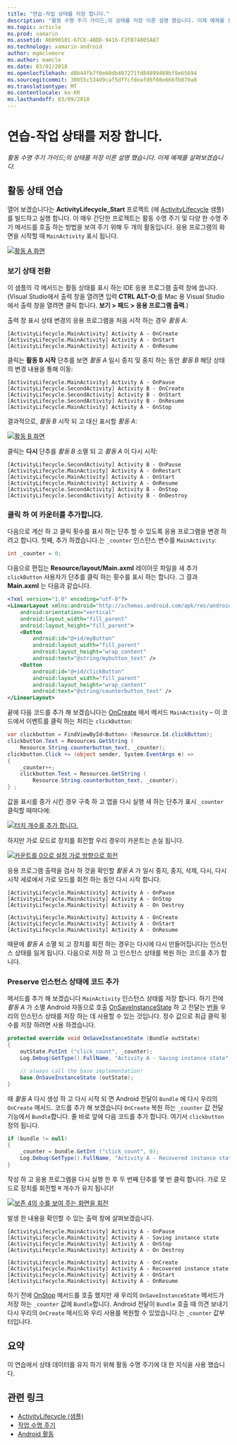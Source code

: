 ```yaml
---
title: "연습-작업 상태를 저장 합니다."
description: "활동 수명 주기 가이드;의 상태를 저장 이론 설명 했습니다. 이제 예제를 살펴보겠습니다."
ms.topic: article
ms.prod: xamarin
ms.assetid: A6090101-67C6-4BDD-9416-F2FB74805A87
ms.technology: xamarin-android
author: mgmclemore
ms.author: mamcle
ms.date: 03/01/2018
ms.openlocfilehash: d8b44fb7f0e60db407271fd84899489bf8e65694
ms.sourcegitcommit: 30055c534d9caf5dffcfdeafd6f08e666fb870a8
ms.translationtype: MT
ms.contentlocale: ko-KR
ms.lasthandoff: 03/09/2018
---
```

# <a name="walkthrough---saving-the-activity-state"></a>연습-작업 상태를 저장 합니다.

_활동 수명 주기 가이드;의 상태를 저장 이론 설명 했습니다. 이제 예제를 살펴보겠습니다._

## <a name="activity-state-walkthrough"></a>활동 상태 연습

열어 보겠습니다는 **ActivityLifecycle_Start** 프로젝트 (에 [ActivityLifecycle](https://developer.xamarin.com/samples/monodroid/ActivityLifecycle) 샘플)를 빌드하고 실행 합니다. 이 매우 간단한 프로젝트는 활동 수명 주기 및 다양 한 수명 주기 메서드를 호출 하는 방법을 보여 주기 위해 두 개의 활동입니다. 응용 프로그램의 화면을 시작할 때 `MainActivity` 표시 됩니다. 

[![활동 A 화면](saving-state-images/01-activity-a-sml.png)](saving-state-images/01-activity-a.png#lightbox)

### <a name="viewing-state-transitions"></a>보기 상태 전환

이 샘플의 각 메서드는 활동 상태를 표시 하는 IDE 응용 프로그램 출력 창에 씁니다. (Visual Studio에서 출력 창을 열려면 입력 **CTRL ALT-O**;를 Mac 용 Visual Studio에서 출력 창을 열려면 클릭 합니다. **보기 > 패드 > 응용 프로그램 출력**.)

출력 창 표시 상태 변경의 응용 프로그램을 처음 시작 하는 경우 *활동 A*: 

```shell
[ActivityLifecycle.MainActivity] Activity A - OnCreate
[ActivityLifecycle.MainActivity] Activity A - OnStart
[ActivityLifecycle.MainActivity] Activity A - OnResume
```

클릭는 **활동 B 시작** 단추를 보면 *활동 A* 일시 중지 및 중지 하는 동안 *활동 B* 해당 상태의 변경 내용을 통해 이동: 

```shell
[ActivityLifecycle.MainActivity] Activity A - OnPause
[ActivityLifecycle.SecondActivity] Activity B - OnCreate
[ActivityLifecycle.SecondActivity] Activity B - OnStart
[ActivityLifecycle.SecondActivity] Activity B - OnResume
[ActivityLifecycle.MainActivity] Activity A - OnStop
```

결과적으로, *활동 B* 시작 되 고 대신 표시할 *활동 A*: 

[![활동 B 화면](saving-state-images/02-activity-b-sml.png)](saving-state-images/02-activity-b.png#lightbox)

클릭는 **다시** 단추를 *활동 B* 소멸 되 고 *활동 A* 이 다시 시작: 

```shell
[ActivityLifecycle.SecondActivity] Activity B - OnPause
[ActivityLifecycle.MainActivity] Activity A - OnRestart
[ActivityLifecycle.MainActivity] Activity A - OnStart
[ActivityLifecycle.MainActivity] Activity A - OnResume
[ActivityLifecycle.SecondActivity] Activity B - OnStop
[ActivityLifecycle.SecondActivity] Activity B - OnDestroy
```
### <a name="adding-a-click-counter"></a>클릭 하 여 카운터를 추가합니다.

다음으로 계산 하 고 클릭 횟수를 표시 하는 단추 할 수 있도록 응용 프로그램을 변경 하려고 합니다. 첫째, 추가 하겠습니다.는 `_counter` 인스턴스 변수를 `MainActivity`:

```csharp
int _counter = 0;
```

다음으로 편집는 **Resource/layout/Main.axml** 레이아웃 파일을 새 추가 `clickButton` 사용자가 단추를 클릭 하는 횟수를 표시 하는 합니다. 그 결과 **Main.axml** 는 다음과 같습니다. 

```xml
<?xml version="1.0" encoding="utf-8"?>
<LinearLayout xmlns:android="http://schemas.android.com/apk/res/android"
    android:orientation="vertical"
    android:layout_width="fill_parent"
    android:layout_height="fill_parent">
    <Button
        android:id="@+id/myButton"
        android:layout_width="fill_parent"
        android:layout_height="wrap_content"
        android:text="@string/mybutton_text" />
    <Button
        android:id="@+id/clickButton"
        android:layout_width="fill_parent"
        android:layout_height="wrap_content"
        android:text="@string/counterbutton_text" />
</LinearLayout>
```

끝에 다음 코드를 추가 해 보겠습니다는 [OnCreate](https://developer.xamarin.com/api/member/Android.App.Activity.OnCreate/p/Android.OS.Bundle/) 에서 메서드 `MainActivity` &ndash; 이 코드에서 이벤트를 클릭 하는 처리는 `clickButton`:

```csharp
var clickbutton = FindViewById<Button> (Resource.Id.clickButton);
clickbutton.Text = Resources.GetString (
    Resource.String.counterbutton_text, _counter);
clickbutton.Click += (object sender, System.EventArgs e) =>
{
    _counter++;
    clickbutton.Text = Resources.GetString (
        Resource.String.counterbutton_text, _counter);
} ;
```

값을 표시를 증가 시킨 경우 구축 하 고 앱을 다시 실행 새 하는 단추가 표시 `_counter` 클릭할 때마다에:

[![터치 개수를 추가 합니다.](saving-state-images/03-touched-sml.png)](saving-state-images/03-touched.png#lightbox)

하지만 가로 모드로 장치를 회전할 우리 경우이 카운트는 손실 됩니다.

[![카운트를 0으로 설정 가로 방향으로 회전](saving-state-images/05-rotate-nosave-sml.png)](saving-state-images/05-rotate-nosave.png#lightbox)

응용 프로그램 출력을 검사 하 것을 확인할 *활동 A* 가 일시 중지, 중지, 삭제, 다시, 다시 시작 세로에서 가로 모드를 회전 하는 동안 다시 시작 합니다. 

```shell
[ActivityLifecycle.MainActivity] Activity A - OnPause
[ActivityLifecycle.MainActivity] Activity A - OnStop
[ActivityLifecycle.MainActivity] Activity A - On Destroy

[ActivityLifecycle.MainActivity] Activity A - OnCreate
[ActivityLifecycle.MainActivity] Activity A - OnStart
[ActivityLifecycle.MainActivity] Activity A - OnResume
```

때문에 *활동 A* 소멸 되 고 장치를 회전 하는 경우는 다시에 다시 만들어집니다는 인스턴스 상태를 잃게 됩니다. 다음으로 저장 하 고 인스턴스 상태를 복원 하는 코드를 추가 합니다.

### <a name="adding-code-to-preserve-instance-state"></a>Preserve 인스턴스 상태에 코드 추가

메서드를 추가 해 보겠습니다 `MainActivity` 인스턴스 상태를 저장 합니다. 하기 전에 *활동 A* 가 소멸 Android 자동으로 호출 [OnSaveInstanceState](https://developer.xamarin.com/api/member/Android.App.Activity.OnSaveInstanceState/p/Android.OS.Bundle/) 하 고 전달는 [번들](https://developer.xamarin.com/api/type/Android.OS.Bundle/) 우리의 인스턴스 상태를 저장 하는 데 사용할 수 있는 것입니다. 정수 값으로 취급 클릭 횟수를 저장 하려면 사용 하겠습니다.

```csharp
protected override void OnSaveInstanceState (Bundle outState)
{
    outState.PutInt ("click_count", _counter);
    Log.Debug(GetType().FullName, "Activity A - Saving instance state");

    // always call the base implementation!
    base.OnSaveInstanceState (outState);    
}
```

때 *활동 A* 다시 생성 하 고 다시 시작 되 면 Android 전달이 `Bundle` 에 다시 우리의 `OnCreate` 메서드. 코드를 추가 해 보겠습니다 `OnCreate` 복원 하는 `_counter` 값 전달 기능에서 `Bundle`합니다. 줄 바로 앞에 다음 코드를 추가 합니다. 여기서 `clickbutton` 정의 됩니다. 

```csharp
if (bundle != null)
{
    _counter = bundle.GetInt ("click_count", 0);
    Log.Debug(GetType().FullName, "Activity A - Recovered instance state");
}
```

작성 하 고 응용 프로그램을 다시 실행 한 후 두 번째 단추를 몇 번 클릭 합니다. 가로 모드로 장치를 회전할 म 개수가 유지 됩니다!

[![보존 4의 수를 보여 주는 화면을 회전](saving-state-images/06-rotate-save-sml.png)](saving-state-images/06-rotate-save.png#lightbox)


발생 한 내용을 확인할 수 있는 출력 창에 살펴보겠습니다.
    
```shell
[ActivityLifecycle.MainActivity] Activity A - OnPause
[ActivityLifecycle.MainActivity] Activity A - Saving instance state
[ActivityLifecycle.MainActivity] Activity A - OnStop
[ActivityLifecycle.MainActivity] Activity A - On Destroy

[ActivityLifecycle.MainActivity] Activity A - OnCreate
[ActivityLifecycle.MainActivity] Activity A - Recovered instance state
[ActivityLifecycle.MainActivity] Activity A - OnStart
[ActivityLifecycle.MainActivity] Activity A - OnResume
``` 

하기 전에 [OnStop](https://developer.xamarin.com/api/member/Android.App.Activity.OnStop/) 메서드를 호출 했지만 새 우리의 `OnSaveInstanceState` 메서드가 저장 하는 `_counter` 값에 `Bundle`합니다. Android 전달이 `Bundle` 호출 때 의견 보내기 다시 우리의 `OnCreate` 메서드와 우리 사용를 복원할 수 있었습니다.는 `_counter` 값부터입니다.


## <a name="summary"></a>요약

이 연습에서 상태 데이터를 유지 하기 위해 활동 수명 주기에 대 한 지식을 사용 했습니다. 



## <a name="related-links"></a>관련 링크

- [ActivityLifecycle (샘플)](https://developer.xamarin.com/samples/monodroid/ActivityLifecycle)
- [작업 수명 주기](~/android/app-fundamentals/activity-lifecycle/index.md)
- [Android 활동](https://developer.xamarin.com/api/type/Android.App.Activity/)

